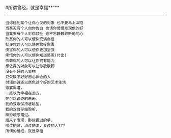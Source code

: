 #所谓曾经，就是幸福**"**
***

 
	当你碰到某个让你心仪的对象 也不要马上深陷  
	当某天有个人向你告白 也请你慢慢发现他的好  
	当某天有个人对你倾吐 也不忘静静聆听他的心  
	欣赏你的人可以使你充满自信  
	批评你的人可以使你愈挫愈勇  
	伤害你的人可以使你更加坚强  
	疼惜你的人可以使你知道感恩(付出)  
	依赖你的人可以让你拥有能力  
	想依靠的对象可以让你歇歇脚  
	没有不好的人事物  
	只欠缺不好好用心体会的人  
	付诸热诚还以原色过个好的艺术生活  
	飨宴周遭，  
	一直以为幸福在远方，  
	在可以追逐的未来。  
	我的双眼保持著眺望，  
	我的双耳仔细聆听，  
	唯恐疏忽错过。  
	后来才发现，那些握过的手，  
	唱过的歌，流过的泪，爱过的人???  
	所谓的曾经，就是幸福  
  
